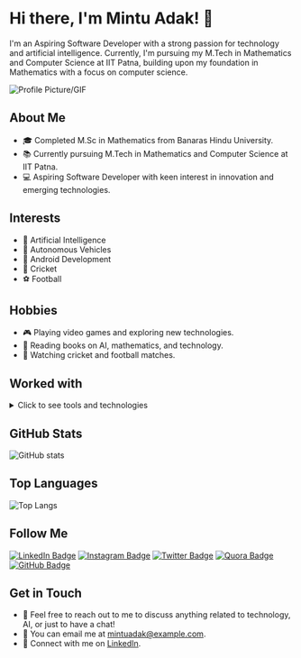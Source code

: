 # Hi there, I'm Mintu Adak! 👋

I'm an Aspiring Software Developer with a strong passion for technology and artificial intelligence. Currently, I'm pursuing my M.Tech in Mathematics and Computer Science at IIT Patna, building upon my foundation in Mathematics with a focus on computer science.

![Profile Picture/GIF](link_to_profile_gif)

## About Me

- 🎓 Completed M.Sc in Mathematics from Banaras Hindu University.
- 📚 Currently pursuing M.Tech in Mathematics and Computer Science at IIT Patna.
- 💻 Aspiring Software Developer with keen interest in innovation and emerging technologies.

## Interests

- 🤖 Artificial Intelligence
- 🚗 Autonomous Vehicles
- 📱 Android Development
- 🏏 Cricket
- ⚽ Football

## Hobbies

- 🎮 Playing video games and exploring new technologies.
- 📖 Reading books on AI, mathematics, and technology.
- 🎥 Watching cricket and football matches.

## Worked with

<details>
  <summary>Click to see tools and technologies</summary>
  
  <!-- Python -->
  <details>
    <summary>Python</summary>
    <img src="https://upload.wikimedia.org/wikipedia/commons/c/c3/Python-logo-notext.svg" alt="Python Logo" width="50">
  </details>
  
  <!-- JavaScript -->
  <details>
    <summary>JavaScript</summary>
    <img src="https://upload.wikimedia.org/wikipedia/commons/6/6a/JavaScript-logo.png" alt="JavaScript Logo" width="50">
  </details>
  
  <!-- HTML5 -->
  <details>
    <summary>HTML5</summary>
    <img src="https://upload.wikimedia.org/wikipedia/commons/6/61/HTML5_logo_and_wordmark.svg" alt="HTML5 Logo" width="50">
  </details>
  
  <!-- C -->
  <details>
    <summary>C</summary>
    <img src="https://upload.wikimedia.org/wikipedia/commons/1/19/C_Logo.png" alt="C Logo" width="50">
  </details>
  
  <!-- C++ -->
  <details>
    <summary>C++</summary>
    <img src="https://upload.wikimedia.org/wikipedia/commons/1/18/ISO_C%2B%2B_Logo.svg" alt="C++ Logo" width="50">
  </details>
  
  <!-- CSS3 -->
  <details>
    <summary>CSS3</summary>
    <img src="https://upload.wikimedia.org/wikipedia/commons/d/d5/CSS3_logo_and_wordmark.svg" alt="CSS3 Logo" width="50">
  </details>
  
  <!-- Java -->
  <details>
    <summary>Java</summary>
    <img src="https://upload.wikimedia.org/wikipedia/de/e/e1/Java-Logo.svg" alt="Java Logo" width="50">
  </details>
  
  <!-- React -->
  <details>
    <summary>React</summary>
    <img src="https://upload.wikimedia.org/wikipedia/commons/a/a7/React-icon.svg" alt="React Logo" width="50">
  </details>
  
  <!-- MongoDB -->
  <details>
    <summary>MongoDB</summary>
    <img src="https://upload.wikimedia.org/wikipedia/commons/9/93/MongoDB_Logo.svg" alt="MongoDB Logo" width="50">
  </details>
  
  <!-- Django -->
  <details>
    <summary>Django</summary>
    <img src="https://upload.wikimedia.org/wikipedia/commons/7/75/Django_logo.svg" alt="Django Logo" width="50">
  </details>
  
  <!-- Node.js -->
  <details>
    <summary>Node.js</summary>
    <img src="https://upload.wikimedia.org/wikipedia/commons/d/d9/Node.js_logo.svg" alt="Node.js Logo" width="50">
  </details>
  
  <!-- MySQL -->
  <details>
    <summary>MySQL</summary>
    <img src="https://upload.wikimedia.org/wikipedia/en/d/dd/MySQL_logo.svg" alt="MySQL Logo" width="50">
  </details>
  
  <!-- Spring Boot -->
  <details>
    <summary>Spring Boot</summary>
    <img src="https://upload.wikimedia.org/wikipedia/commons/4/44/Spring_Framework_Logo_2018.svg" alt="Spring Boot Logo" width="50">
  </details>
  
  <!-- Git -->
  <details>
    <summary>Git</summary>
    <img src="https://upload.wikimedia.org/wikipedia/commons/3/3f/Git_icon.svg" alt="Git Logo" width="50">
  </details>
  
  <!-- AWS RDS -->
  <details>
    <summary>AWS RDS</summary>
    <img src="https://upload.wikimedia.org/wikipedia/commons/5/5c/AWS_RDS_Logo.svg" alt="AWS RDS Logo" width="50">
  </details>
  
  <!-- Linux -->
  <details>
    <summary>Linux</summary>
    <img src="https://upload.wikimedia.org/wikipedia/commons/3/35/Tux.svg" alt="Linux Logo" width="50">
  </details>
  
  <!-- scikit-learn -->
  <details>
    <summary>scikit-learn</summary>
    <img src="https://upload.wikimedia.org/wikipedia/commons/0/05/Scikit_learn_logo_small.svg" alt="scikit-learn Logo" width="50">
  </details>
  
</details>

## GitHub Stats

![GitHub stats](https://github-readme-stats.vercel.app/api?username=your_username&show_icons=true)

## Top Languages

![Top Langs](https://github-readme-stats.vercel.app/api/top-langs/?username=your_username)

## Follow Me

[![LinkedIn Badge](https://img.shields.io/badge/-Mintu_Adak-blue?style=flat-square&logo=Linkedin&logoColor=white&link=https://www.linkedin.com/in/mintu-adak)](https://www.linkedin.com/in/mintu-adak)
[![Instagram Badge](https://img.shields.io/badge/-mintu_adak-purple?style=flat-square&logo=Instagram&logoColor=white&link=https://www.instagram.com/mintu_adak)](https://www.instagram.com/mintu_adak)
[![Twitter Badge](https://img.shields.io/badge/-mintu_adak-1DA1F2?style=flat-square&logo=Twitter&logoColor=white&link=https://twitter.com/mintu_adak)](https://twitter.com/mintu_adak)
[![Quora Badge](https://img.shields.io/badge/-Mintu_Adak-red?style=flat-square&logo=Quora&logoColor=white&link=https://www.quora.com/profile/Mintu-Adak)](https://www.quora.com/profile/Mintu-Adak)
[![GitHub Badge](https://img.shields.io/badge/-mintuadak-black?style=flat-square&logo=GitHub&logoColor=white&link=https://github.com/mintuadak)](https://github.com/mintuadak)


## Get in Touch

- 💬 Feel free to reach out to me to discuss anything related to technology, AI, or just to have a chat!
- 📧 You can email me at mintuadak@example.com.
- 🔗 Connect with me on [LinkedIn](https://www.linkedin.com/in/mintu-adak).




